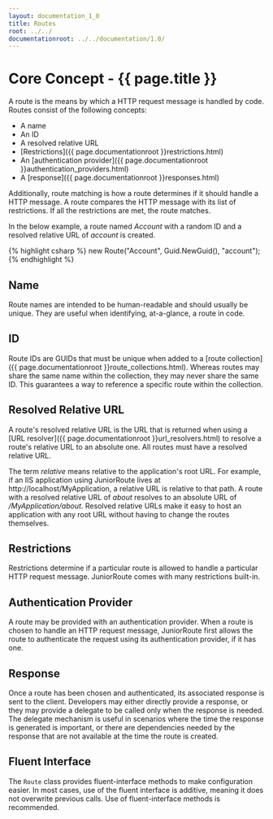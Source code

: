```yaml
---
layout: documentation_1_0
title: Routes
root: ../../
documentationroot: ../../documentation/1.0/
---
```

Core Concept - {{ page.title }}
=
A route is the means by which a HTTP request message is handled by code. Routes consist of the following concepts:
* A name
* An ID
* A resolved relative URL
* [Restrictions]({{ page.documentationroot }}restrictions.html)
* An [authentication provider]({{ page.documentationroot }}authentication_providers.html)
* A [response]({{ page.documentationroot }}responses.html)

Additionally, route matching is how a route determines if it should handle a HTTP message. A route compares the HTTP message with its list of restrictions. If all the restrictions are met, the route matches.

In the below example, a route named *Account* with a random ID and a resolved relative URL of *account* is created.

{% highlight csharp %}
new Route("Account", Guid.NewGuid(), "account");
{% endhighlight %}

Name
-
Route names are intended to be human-readable and should usually be unique. They are useful when identifying, at-a-glance, a route in code.

ID
-
Route IDs are GUIDs that must be unique when added to a [route collection]({{ page.documentationroot }}route_collections.html). Whereas routes may share the same name within the collection, they may never share the same ID. This guarantees a way to reference a specific route within the collection.

Resolved Relative URL
-
A route's resolved relative URL is the URL that is returned when using a [URL resolver]({{ page.documentationroot }}url_resolvers.html) to resolve a route's relative URL to an absolute one. All routes must have a resolved relative URL.

The term *relative* means relative to the application's root URL. For example, if an IIS application using JuniorRoute lives at http://localhost/MyApplication, a relative URL is relative to that path. A route with a resolved relative URL of *about* resolves to an absolute URL of */MyApplication/about*. Resolved relative URLs make it easy to host an application with any root URL without having to change the routes themselves.

Restrictions
-
Restrictions determine if a particular route is allowed to handle a particular HTTP request message. JuniorRoute comes with many restrictions built-in.

Authentication Provider
-
A route may be provided with an authentication provider. When a route is chosen to handle an HTTP request message, JuniorRoute first allows the route to authenticate the request using its authentication provider, if it has one.

Response
-
Once a route has been chosen and authenticated, its associated response is sent to the client. Developers may either directly provide a response, or they may provide a delegate to be called only when the response is needed. The delegate mechanism is useful in scenarios where the time the response is generated is important, or there are dependencies needed by the response that are not available at the time the route is created.

Fluent Interface
-
The ```Route``` class provides fluent-interface methods to make configuration easier. In most cases, use of the fluent interface is additive, meaning it does not overwrite previous calls. Use of fluent-interface methods is recommended.